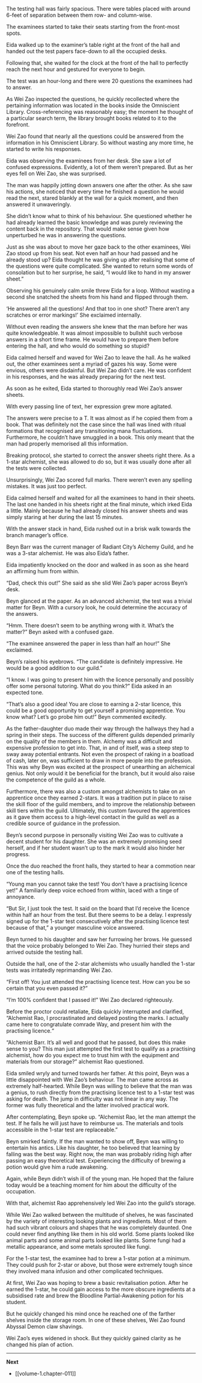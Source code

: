 
The testing hall was fairly spacious. There were tables placed with around 6-feet of separation between them row- and column-wise.

The examinees started to take their seats starting from the front-most spots.

Eida walked up to the examiner’s table right at the front of the hall and handed out the test papers face-down to all the occupied desks.

Following that, she waited for the clock at the front of the hall to perfectly reach the next hour and gestured for everyone to begin.

The test was an hour-long and there were 20 questions the examinees had to answer.

As Wei Zao inspected the questions, he quickly recollected where the pertaining information was located in the books inside the Omniscient Library. Cross-referencing was reasonably easy; the moment he thought of a particular search term, the library brought books related to it to the forefront.

Wei Zao found that nearly all the questions could be answered from the information in his Omniscient Library. So without wasting any more time, he started to write his responses.

Eida was observing the examinees from her desk. She saw a lot of confused expressions. Evidently, a lot of them weren’t prepared. But as her eyes fell on Wei Zao, she was surprised.

The man was happily jotting down answers one after the other. As she saw his actions, she noticed that every time he finished a question he would read the next, stared blankly at the wall for a quick moment, and then answered it unwaveringly.

She didn’t know what to think of his behaviour. She questioned whether he had already learned the basic knowledge and was purely reviewing the content back in the repository. That would make sense given how unperturbed he was in answering the questions.

Just as she was about to move her gaze back to the other examinees, Wei Zao stood up from his seat. Not even half an hour had passed and he already stood up? Eida thought he was giving up after realising that some of the questions were quite complicated. She wanted to return some words of consolation but to her surprise, he said, “I would like to hand in my answer sheet.”

Observing his genuinely calm smile threw Eida for a loop. Without wasting a second she snatched the sheets from his hand and flipped through them.

‘He answered all the questions! And that too in one shot? There aren’t any scratches or error markings!’ She exclaimed internally.

Without even reading the answers she knew that the man before her was quite knowledgeable. It was almost impossible to bullshit such verbose answers in a short time frame. He would have to prepare them before entering the hall, and who would do something so stupid?

Eida calmed herself and waved for Wei Zao to leave the hall. As he walked out, the other examinees sent a myriad of gazes his way. Some were envious, others were disdainful. But Wei Zao didn’t care. He was confident in his responses, and he was already preparing for the next test.

As soon as he exited, Eida started to thoroughly read Wei Zao’s answer sheets.

With every passing line of text, her expression grew more agitated.

The answers were precise to a T. It was almost as if he copied them from a book. That was definitely not the case since the hall was lined with ritual formations that recognised any transitioning mana fluctuations. Furthermore, he couldn’t have smuggled in a book. This only meant that the man had properly memorised all this information.

Breaking protocol, she started to correct the answer sheets right there. As a 1-star alchemist, she was allowed to do so, but it was usually done after all the tests were collected.

Unsurprisingly, Wei Zao scored full marks. There weren’t even any spelling mistakes. It was just too perfect.

Eida calmed herself and waited for all the examinees to hand in their sheets. The last one handed in his sheets right at the final minute, which irked Eida a little. Mainly because he had already closed his answer sheets and was simply staring at her during the last 15 minutes.

With the answer stack in hand, Eida rushed out in a brisk walk towards the branch manager’s office.

Beyn Barr was the current manager of Radiant City’s Alchemy Guild, and he was a 3-star alchemist. He was also Eida’s father.

Eida impatiently knocked on the door and walked in as soon as she heard an affirming hum from within.

“Dad, check this out!” She said as she slid Wei Zao’s paper across Beyn’s desk.

Beyn glanced at the paper. As an advanced alchemist, the test was a trivial matter for Beyn. With a cursory look, he could determine the accuracy of the answers. 

“Hmm. There doesn’t seem to be anything wrong with it. What’s the matter?” Beyn asked with a confused gaze.

“The examinee answered the paper in less than half an hour!” She exclaimed.

Beyn’s raised his eyebrows. “The candidate is definitely impressive. He would be a good addition to our guild.”

“I know. I was going to present him with the licence personally and possibly offer some personal tutoring. What do you think?” Eida asked in an expected tone.

“That’s also a good idea! You are close to earning a 2-star licence, this could be a good opportunity to get yourself a promising apprentice. You know what? Let’s go probe him out!” Beyn commented excitedly.

As the father-daughter duo made their way through the hallways they had a spring in their steps. The success of the different guilds depended primarily on the quality of the members in them. Alchemy was a difficult and expensive profession to get into. That, in and of itself, was a steep step to sway away potential entrants. Not even the prospect of raking in a boatload of cash, later on, was sufficient to draw in more people into the profession. This was why Beyn was excited at the prospect of unearthing an alchemical genius.  Not only would it be beneficial for the branch, but it would also raise the competence of the guild as a whole.

Furthermore, there was also a custom amongst alchemists to take on an apprentice once they earned 2-stars. It was a tradition put in place to raise the skill floor of the guild members, and to improve the relationship between skill tiers within the guild. Ultimately, this custom favoured the apprentices as it gave them access to a high-level contact in the guild as well as a credible source of guidance in the profession.

Beyn’s second purpose in personally visiting Wei Zao was to cultivate a decent student for his daughter. She was an extremely promising seed herself, and if her student wasn’t up to the mark it would also hinder her progress.

Once the duo reached the front halls, they started to hear a commotion near one of the testing halls.

“Young man you cannot take the test! You don’t have a practising licence yet!” A familiarly deep voice echoed from within, laced with a tinge of annoyance.

“But Sir, I just took the test. It said on the board that I’d receive the licence within half an hour from the test. But there seems to be a delay. I expressly signed up for the 1-star test consecutively after the practising licence test because of that,” a younger masculine voice answered.

Beyn turned to his daughter and saw her furrowing her brows. He guessed that the voice probably belonged to Wei Zao. They hurried their steps and arrived outside the testing hall.

Outside the hall, one of the 2-star alchemists who usually handled the 1-star tests was irritatedly reprimanding Wei Zao.

“First off! You just attended the practising licence test. How can you be so certain that you even passed it?”

“I’m 100% confident that I passed it!” Wei Zao declared righteously.

Before the proctor could retaliate, Eida quickly interrupted and clarified, “Alchemist Rao, I procrastinated and delayed posting the marks. I actually came here to congratulate comrade Way, and present him with the practising licence.“

“Alchemist Barr. It’s all well and good that he passed, but does this make sense to you? This man just attempted the first test to qualify as a practising alchemist, how do you expect me to trust him with the equipment and materials from our storage?” alchemist Rao questioned.

Eida smiled wryly and turned towards her father. At this point, Beyn was a little disappointed with Wei Zao’s behaviour. The man came across as extremely half-hearted. While Beyn was willing to believe that the man was a genius, to rush directly from the practising licence test to a 1-star test was asking for death. The jump in difficulty was not linear in any way. The former was fully theoretical and the latter involved practical work.

After contemplating, Beyn spoke up. “Alchemist Rao, let the man attempt the test. If he fails he will just have to reimburse us. The materials and tools accessible in the 1-star test are replaceable.” 

Beyn smirked faintly. If the man wanted to show off, Beyn was willing to entertain his antics. Like his daughter, he too believed that learning by falling was the best way. Right now, the man was probably riding high after passing an easy theoretical test. Experiencing the difficulty of brewing a potion would give him a rude awakening.

Again, while Beyn didn’t wish ill of the young man. He hoped that the failure today would be a teaching moment for him about the difficulty of the occupation.

With that, alchemist Rao apprehensively led Wei Zao into the guild’s storage.

While Wei Zao walked between the multitude of shelves, he was fascinated by the variety of interesting looking plants and ingredients. Most of them had such vibrant colours and shapes that he was completely daunted. One could never find anything like them in his old world. Some plants looked like animal parts and some animal parts looked like plants. Some fungi had a metallic appearance, and some metals sprouted like fungi.

For the 1-star test, the examinee had to brew a 1-star potion at a minimum. They could push for 2-star or above, but those were extremely tough since they involved mana infusion and other complicated techniques.

At first, Wei Zao was hoping to brew a basic revitalisation potion. After he earned the 1-star, he could gain access to the more obscure ingredients at a subsidised rate and brew the Bloodline Partial-Awakening potion for his student.

But he quickly changed his mind once he reached one of the farther shelves inside the storage room. In one of these shelves, Wei Zao found Abyssal Demon claw shavings.

Wei Zao’s eyes widened in shock. But they quickly gained clarity as he changed his plan of action.

____

**Next**
* [[volume-1.chapter-011]]